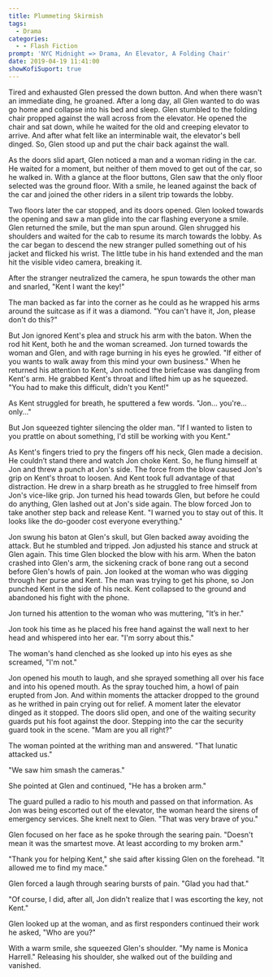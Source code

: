 ```yaml
---
title: Plummeting Skirmish
tags:
  - Drama
categories:
  - - Flash Fiction
prompt: 'NYC Midnight => Drama, An Elevator, A Folding Chair'
date: 2019-04-19 11:41:00
showKofiSuport: true
---
```


Tired and exhausted Glen pressed the down button.  And when there wasn't an immediate ding, he groaned. After a long day, all Glen wanted to do was go home and collapse into his bed and sleep. Glen stumbled to the folding chair propped against the wall across from the elevator. He opened the chair and sat down, while he waited for the old and creeping elevator to arrive. And after what felt like an interminable wait, the elevator's bell dinged.  So, Glen stood up and put the chair back against the wall.

As the doors slid apart, Glen noticed a man and a woman riding in the car. He waited for a moment, but neither of them moved to get out of the car, so he walked in. With a glance at the floor buttons, Glen saw that the only floor selected was the ground floor.<!-- more --> With a smile, he leaned against the back of the car and joined the other riders in a silent trip towards the lobby.

Two floors later the car stopped, and its doors opened. Glen looked towards the opening and saw a man glide into the car flashing everyone a smile. Glen returned the smile, but the man spun around. Glen shrugged his shoulders and waited for the cab to resume its march towards the lobby. As the car began to descend the new stranger pulled something out of his jacket and flicked his wrist. The little tube in his hand extended and the man hit the visible video camera, breaking it.

After the stranger neutralized the camera, he spun towards the other man and snarled, "Kent I want the key!"

The man backed as far into the corner as he could as he wrapped his arms around the suitcase as if it was a diamond. "You can't have it, Jon, please don't do this?"

But Jon ignored Kent's plea and struck his arm with the baton. When the rod hit Kent, both he and the woman screamed. Jon turned towards the woman and Glen, and with rage burning in his eyes he growled. "If either of you wants to walk away from this mind your own business." When he returned his attention to Kent, Jon noticed the briefcase was dangling from Kent's arm. He grabbed Kent's throat and lifted him up as he squeezed. "You had to make this difficult, didn't you Kent!"

As Kent struggled for breath, he sputtered a few words. "Jon... you're... only..."

But Jon squeezed tighter silencing the older man. "If I wanted to listen to you prattle on about something, I'd still be working with you Kent."

As Kent's fingers tried to pry the fingers off his neck, Glen made a decision.  He couldn’t stand there and watch Jon choke Kent. So, he flung himself at Jon and threw a punch at Jon's side. The force from the blow caused Jon's grip on Kent's throat to loosen.  And Kent took full advantage of that distraction.  He drew in a sharp breath as he struggled to free himself from Jon's vice-like grip. Jon turned his head towards Glen, but before he could do anything, Glen lashed out at Jon's side again. The blow forced Jon to take another step back and release Kent. "I warned you to stay out of this. It looks like the do-gooder cost everyone everything."

Jon swung his baton at Glen's skull, but Glen backed away avoiding the attack.  But he stumbled and tripped. Jon adjusted his stance and struck at Glen again. This time Glen blocked the blow with his arm.  When the baton crashed into Glen's arm, the sickening crack of bone rang out a second before Glen's howls of pain. Jon looked at the woman who was digging through her purse and Kent. The man was trying to get his phone, so Jon punched Kent in the side of his neck. Kent collapsed to the ground and abandoned his fight with the phone.

Jon turned his attention to the woman who was muttering, "It’s in her."

Jon took his time as he placed his free hand against the wall next to her head and whispered into her ear. "I'm sorry about this."

The woman's hand clenched as she looked up into his eyes as she screamed, "I'm not."

Jon opened his mouth to laugh, and she sprayed something all over his face and into his opened mouth. As the spray touched him, a howl of pain erupted from Jon.  And within moments the attacker dropped to the ground as he writhed in pain crying out for relief. A moment later the elevator dinged as it stopped. The doors slid open, and one of the waiting security guards put his foot against the door.  Stepping into the car the security guard took in the scene. "Mam are you all right?"

The woman pointed at the writhing man and answered. "That lunatic attacked us."

"We saw him smash the cameras."

She pointed at Glen and continued, "He has a broken arm."

The guard pulled a radio to his mouth and passed on that information. As Jon was being escorted out of the elevator, the woman heard the sirens of emergency services.  She knelt next to Glen. "That was very brave of you."

Glen focused on her face as he spoke through the searing pain. "Doesn't mean it was the smartest move. At least according to my broken arm."

"Thank you for helping Kent," she said after kissing Glen on the forehead. "It allowed me to find my mace."

Glen forced a laugh through searing bursts of pain. "Glad you had that."

"Of course, I did, after all, Jon didn't realize that I was escorting the key, not Kent."

Glen looked up at the woman, and as first responders continued their work he asked, "Who are you?"  

With a warm smile, she squeezed Glen's shoulder.  "My name is Monica Harrell."  Releasing his shoulder, she walked out of the building and vanished.